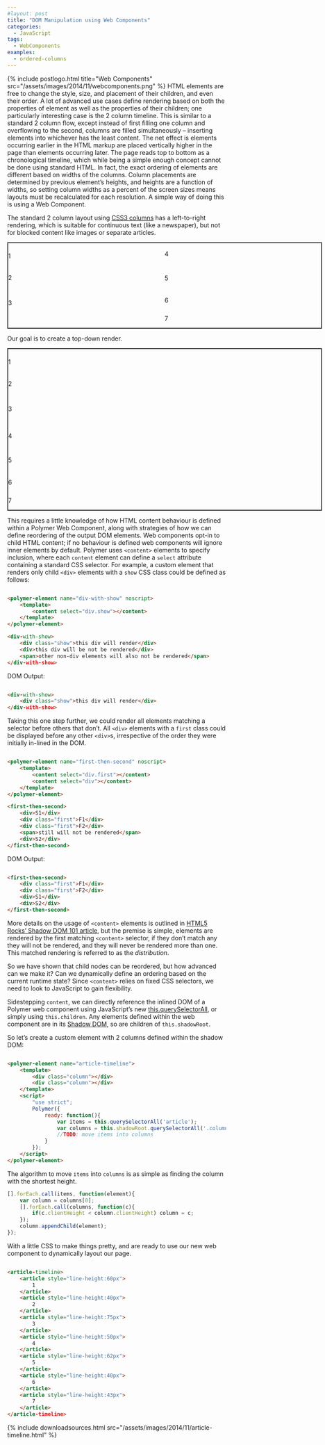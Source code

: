 ```yaml
---
#layout: post
title: "DOM Manipulation using Web Components"
categories:
  - JavaScript
tags:
  - WebComponents
examples:
  - ordered-columns
---
```


{% include postlogo.html title="Web Components" src="/assets/images/2014/11/webcomponents.png" %} HTML elements are free
to change the style, size, and placement of their children, and even their order. A lot of advanced use cases define
rendering based on both the properties of element as well as the properties of their children; one particularly
interesting case is the 2 column timeline. This is similar to a standard 2 column flow, except instead of first filling
one column and overflowing to the second, columns are filled simultaneously – inserting elements into whichever has the
least content. The net effect is elements occurring earlier in the HTML markup are placed vertically higher in the page
than elements occurring later. The page reads top to bottom as a chronological timeline, which while being a simple
enough concept cannot be done using standard HTML. In fact, the exact ordering of elements are different based on widths
of the columns. Column placements are determined by previous element’s heights, and heights are a function of widths, so
setting column widths as a percent of the screen sizes means layouts must be recalculated for each resolution. A simple
way of doing this is using a Web Component.

The standard 2 column layout using [CSS3 columns](https://developer.mozilla.org/en-US/docs/Web/CSS/columns) has a
left-to-right rendering, which is suitable for continuous text (like a newspaper), but not for blocked content like
images or separate articles.

<style shim-shadowdom>
    article-timeline {
        margin-right: auto;
        margin-left: auto;
        width:721px;
        border:2px solid #333;
        display: block;
    }
    #csscolumns > article,
    article-timeline::shadow article {
        text-align: center;
        border: 3px solid #DC143C;
        border-radius:5px;
        margin: 2px 1px;
        font-size: 16px;
        font-weight: bold;
    }
    article-timeline::shadow .column {
        vertical-align: top;
        width: 50%;
        display: inline-block;
    }
    #csscolumns {
        margin-right: auto;
        margin-left: auto;
        width:721px;
        -moz-columns: 2;
        -webkit-columns: 2;
        columns: 2;
        -moz-column-gap: 0;
        -webkit-column-gap: 0;
        column-gap: 0;
        border:2px solid #333;
    }
</style>
<script src="/assets/images/2014/11/webcomponents-0.5.1.js"></script>
<script src="/assets/images/2014/11/polymer-0.5.1.js"></script>
<polymer-element name="article-timeline">
    <template>
        <div class="column"></div><div class="column"></div>
    </template>
    <script>
    "use strict";
    Polymer({
        ready: function(){
            var items = this.querySelectorAll('article');
            var columns = this.shadowRoot.querySelectorAll('.column');
            [].forEach.call(items, function(element){
                var column = columns[0];
                [].forEach.call(columns, function(c){
                    if(c.clientHeight < column.clientHeight) column = c;
                });
                column.appendChild(element);
            });
        }
    });
    </script>
</polymer-element>
<div id="csscolumns">
    <article style="line-height:60px">
        1
    </article>
    <article style="line-height:40px">
        2
    </article>
    <article style="line-height:75px">
        3
    </article>
    <article style="line-height:50px">
        4
    </article>
    <article style="line-height:62px">
        5
    </article>
    <article style="line-height:40px">
        6
    </article>
    <article style="line-height:43px">
        7
    </article>
</div>

Our goal is to create a top-down render.

<article-timeline>
    <article style="line-height:60px">
        1
    </article>
    <article style="line-height:40px">
        2
    </article>
    <article style="line-height:75px">
        3
    </article>
    <article style="line-height:50px">
        4
    </article>
    <article style="line-height:62px">
        5
    </article>
    <article style="line-height:40px">
        6
    </article>
    <article style="line-height:43px">
        7
    </article>
</article-timeline>

This requires a little knowledge of how HTML content behaviour is defined within a Polymer Web Component, along with
strategies of how we can define reordering of the output DOM elements.
Web components opt-in to child HTML content; if no behaviour is defined web components will ignore inner elements by
default. Polymer uses `<content>` elements to specify inclusion, where each `content` element can define a `select`
attribute containing a standard CSS selector. For example, a custom element that renders only child `<div>` elements
with a `show` CSS class could be defined as follows:

```html

<polymer-element name="div-with-show" noscript>
    <template>
        <content select="div.show"></content>
    </template>
</polymer-element>

<div-with-show>
    <div class="show">this div will render</div>
    <div>this div will be not be rendered</div>
    <span>other non-div elements will also not be rendered</span>
</div-with-show>
```

DOM Output:

```html

<div-with-show>
    <div class="show">this div will render</div>
</div-with-show>
```

Taking this one step further, we could render all elements matching a selector before others that don’t. All `<div>`
elements with a `first` class could be displayed before any other `<div>`s, irrespective of the order they were
initially in-lined in the DOM.

```html

<polymer-element name="first-then-second" noscript>
    <template>
        <content select="div.first"></content>
        <content select="div"></content>
    </template>
</polymer-element>

<first-then-second>
    <div>S1</div>
    <div class="first">F1</div>
    <div class="first">F2</div>
    <span>still will not be rendered</span>
    <div>S2</div>
</first-then-second>
```

DOM Output:

```html

<first-then-second>
    <div class="first">F1</div>
    <div class="first">F2</div>
    <div>S1</div>
    <div>S2</div>
</first-then-second>
```

More details on the usage of `<content>` elements is outlined
in [HTML5 Rocks’ Shadow DOM 101 article](http://www.html5rocks.com/en/tutorials/webcomponents/shadowdom/#toc-projection),
but the premise is simple, elements are rendered by the first matching `<content>` selector, if they don’t match any
they will not be rendered, and they will never be rendered more than one. This matched rendering is referred to as the
_distribution_.

So we have shown that child nodes can be reordered, but how advanced can we make it? Can we dynamically define an
ordering based on the current runtime state? Since `<content>` relies on fixed CSS selectors, we need to look to
JavaScript to gain flexibility.

Sidestepping `content`, we can directly reference the inlined DOM of a Polymer web component using JavaScript’s
new [this.querySelectorAll](https://developer.mozilla.org/en/docs/Web/API/Document.querySelectorAll), or simply
using `this.children`. Any elements defined within the web component are in
its [Shadow DOM](http://www.w3.org/TR/shadow-dom/), so are children of `this.shadowRoot`.

So let’s create a custom element with 2 columns defined within the shadow DOM:

```html

<polymer-element name="article-timeline">
    <template>
        <div class="column"></div>
        <div class="column"></div>
    </template>
    <script>
        "use strict";
        Polymer({
            ready: function(){
                var items = this.querySelectorAll('article');
                var columns = this.shadowRoot.querySelectorAll('.column');
                //TODO: move items into columns
            }
        });
    </script>
</polymer-element>
```

The algorithm to move `items` into `columns` is as simple as finding the column with the shortest height.

```js
[].forEach.call(items, function(element){
    var column = columns[0];
    [].forEach.call(columns, function(c){
        if(c.clientHeight < column.clientHeight) column = c;
    });
    column.appendChild(element);
});
```

With a little CSS to make things pretty, and are ready to use our new web component to dynamically layout our page.

```html

<article-timeline>
    <article style="line-height:60px">
        1
    </article>
    <article style="line-height:40px">
        2
    </article>
    <article style="line-height:75px">
        3
    </article>
    <article style="line-height:50px">
        4
    </article>
    <article style="line-height:62px">
        5
    </article>
    <article style="line-height:40px">
        6
    </article>
    <article style="line-height:43px">
        7
    </article>
</article-timeline>
```

{%
include downloadsources.html
src="/assets/images/2014/11/article-timeline.html"
%}
